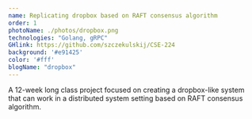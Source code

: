 ```yaml
---
name: Replicating dropbox based on RAFT consensus algorithm
order: 1
photoName: ./photos/dropbox.png
technologies: "Golang, gRPC"
GHlink: https://github.com/szczekulskij/CSE-224
background: '#e91425'
color: '#fff'
blogName: "dropbox"
---
```


A 12-week long class project focused on creating a dropbox-like system that can work in a distributed system setting based on RAFT consensus algorithm.